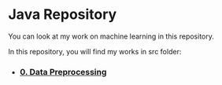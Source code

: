 # Java Repository

You can look at my work on machine learning in this repository.

In this repository, you will find my works in src folder:

* ### [0. Data Preprocessing](https://github.com/ugurcankok/Machine_Learning/tree/master/src/0.%20Data%20Preprocessing)
